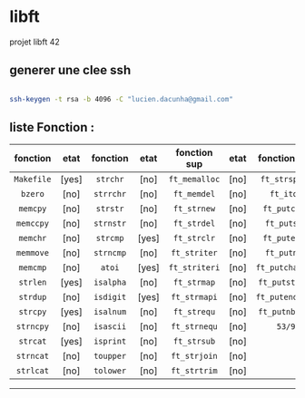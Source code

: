 # libft
projet libft 42

## generer une clee ssh
```sh

ssh-keygen -t rsa -b 4096 -C "lucien.dacunha@gmail.com"
```
## liste Fonction :

| fonction  | etat    | fonction  | etat    | fonction sup  | etat  | fonction sup   | etat |
| :-------: | :--:    | :-------: | :-----: | :-----------: | :--:  | :-----------:  | :--: |
| `Makefile`|  [yes]  | `strchr`  |  [no]   | `ft_memalloc` | [no]  | `ft_strsplit`  | [no] |
| `bzero`   |  [no]   | `strrchr` |  [no]   | `ft_memdel`   | [no]  | `ft_itoa`      | [no] |
| `memcpy`  |  [no]   | `strstr`  |  [no]   | `ft_strnew`   | [no]  | `ft_putchar`   | [yes]|
| `memccpy` |  [no]   | `strnstr` |  [no]   | `ft_strdel`   | [no]  | `ft_putstr`    | [yes]|
| `memchr`  |  [no]   | `strcmp`  |  [yes]  | `ft_strclr`   | [no]  | `ft_putendl`   | [yes]|
| `memmove` |  [no]   | `strncmp` |  [no]   | `ft_striter`  | [no]  | `ft_putnbr`    | [no] |
| `memcmp`  |  [no]   | `atoi`    |  [yes]  | `ft_striteri` | [no]  | `ft_putchar_fd`| [no] |
| `strlen`  |  [yes]  | `isalpha` |  [no]   | `ft_strmap`   | [no]  | `ft_putstr_fd` | [no] |
| `strdup`  |  [no]   | `isdigit` |  [yes]  | `ft_strmapi`  | [no]  | `ft_putendl_fd`| [no] |
| `strcpy`  |  [yes]  | `isalnum` |  [no]   | `ft_strequ`   | [no]  | `ft_putnbr_fd` | [no] |
| `strncpy` |  [no]   | `isascii` |  [no]   | `ft_strnequ`  | [no]  | `53/9`         | [no] |
| `strcat`  |  [yes]  | `isprint` |  [no]   | `ft_strsub`   | [no]  | 
| `strncat` |  [no]   | `toupper` |  [no]   | `ft_strjoin`  | [no]  | 
| `strlcat` |  [no]   | `tolower` |  [no]   | `ft_strtrim`  | [no]  | 
*********************************************************

